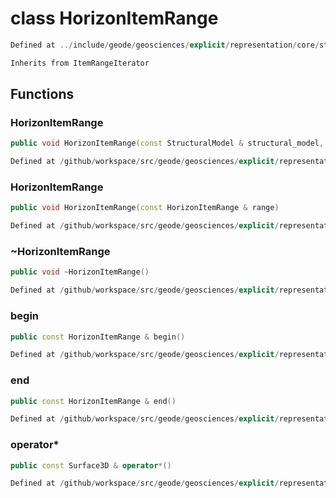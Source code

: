 # class HorizonItemRange

```cpp
Defined at ../include/geode/geosciences/explicit/representation/core/structural_model.h#60
```

```cpp
Inherits from ItemRangeIterator
```



## Functions

### HorizonItemRange

```cpp
public void HorizonItemRange(const StructuralModel & structural_model, const Horizon3D & horizon)
```

```cpp
Defined at /github/workspace/src/geode/geosciences/explicit/representation/core/structural_model.cpp#28
```

### HorizonItemRange

```cpp
public void HorizonItemRange(const HorizonItemRange & range)
```

```cpp
Defined at /github/workspace/src/geode/geosciences/explicit/representation/core/structural_model.cpp#35
```

### ~HorizonItemRange

```cpp
public void ~HorizonItemRange()
```

```cpp
Defined at /github/workspace/src/geode/geosciences/explicit/representation/core/structural_model.cpp#42
```

### begin

```cpp
public const HorizonItemRange & begin()
```

```cpp
Defined at /github/workspace/src/geode/geosciences/explicit/representation/core/structural_model.cpp#44
```

### end

```cpp
public const HorizonItemRange & end()
```

```cpp
Defined at /github/workspace/src/geode/geosciences/explicit/representation/core/structural_model.cpp#50
```

### operator*

```cpp
public const Surface3D & operator*()
```

```cpp
Defined at /github/workspace/src/geode/geosciences/explicit/representation/core/structural_model.cpp#56
```



